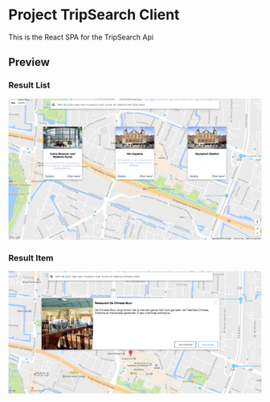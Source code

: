 # Project TripSearch Client
This is the React SPA for the TripSearch Api


## Preview

### Result List
![Result Overview](https://raw.githubusercontent.com/MaartenGDev/TripSearch-Client/master/public/assets/images/resultpage.png)

### Result Item
![Result Item](public/assets/images/result__item.png)
